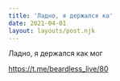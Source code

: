 ```yaml
---
title: 'Ладно, я держался ка'
date: 2021-04-01
layout: layouts/post.njk
---
```

Ладно, я держался как мог


https://t.me/beardless_live/80